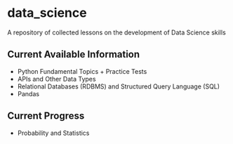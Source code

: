 # data_science
A repository of collected lessons on the development of Data Science skills

## Current Available Information
* Python Fundamental Topics + Practice Tests
* APIs and Other Data Types
* Relational Databases (RDBMS) and Structured Query Language (SQL)
* Pandas

## Current Progress
* Probability and Statistics